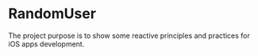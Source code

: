 # RandomUser

The project purpose is to show some reactive principles and practices for iOS apps development.
